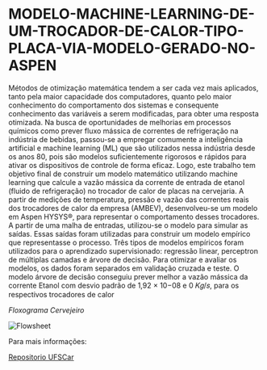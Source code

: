 # MODELO-MACHINE-LEARNING-DE-UM-TROCADOR-DE-CALOR-TIPO-PLACA-VIA-MODELO-GERADO-NO-ASPEN

Métodos de otimização matemática tendem a ser cada vez mais aplicados, tanto pela 
maior capacidade dos computadores, quanto pelo maior conhecimento do 
comportamento dos sistemas e consequente conhecimento das variáveis a serem 
modificadas, para obter uma resposta otimizada. Na busca de oportunidades de 
melhorias em processos químicos como prever fluxo mássica de correntes de 
refrigeração na indústria de bebidas, passou-se a empregar comumente a inteligência 
artificial e machine learning (ML) que são utilizados nessa indústria desde os anos 80, 
pois são modelos suficientemente rigorosos e rápidos para ativar os dispositivos de 
controle de forma eficaz. Logo, este trabalho tem objetivo final de construir um modelo 
matemático utilizando machine learning que calcule a vazão mássica da corrente de 
entrada de etanol (fluido de refrigeração) no trocador de calor de placas na cervejaria.
A partir de medições de temperatura, pressão e vazão das correntes reais dos 
trocadores de calor da empresa (AMBEV), desenvolveu-se um modelo em Aspen 
HYSYS®, para representar o comportamento desses trocadores. A partir de uma 
malha de entradas, utilizou-se o modelo para simular as saídas. Essas saídas foram 
utilizadas para construir um modelo empírico que representasse o processo. Três 
tipos de modelos empíricos foram utilizados para o aprendizado supervisionado: 
regressão linear, perceptron de múltiplas camadas e árvore de decisão. Para otimizar 
e avaliar os modelos, os dados foram separados em validação cruzada e teste. O
modelo árvore de decisão conseguiu prever melhor a vazão mássica da corrente 
Etanol com desvio padrão de 1,92 × 10−08 e 0 𝐾𝑔/𝑠, para os respectivos trocadores de
calor

*Floxograma Cervejeiro*

![Flowsheet](https://user-images.githubusercontent.com/68854093/212140004-93c0916c-ec54-425c-96c6-1cc07d53dba3.png)

Para mais informações:

[Repositorio UFSCar](https://repositorio.ufscar.br/handle/ufscar/17077)
